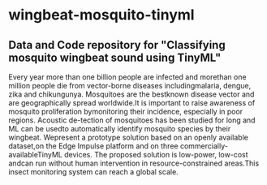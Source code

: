 # wingbeat-mosquito-tinyml
## Data and Code repository for "Classifying mosquito wingbeat sound using TinyML"

Every year more than one billion people are infected and morethan one million people die from vector-borne diseases includingmalaria, dengue, zika and chikungunya. Mosquitoes are the bestknown disease vector and are geographically spread worldwide.It is important to raise awareness of mosquito proliferation bymonitoring their incidence, especially in poor regions. Acoustic de-tection of mosquitoes has been studied for long and ML can be usedto automatically identify mosquito species by their wingbeat. Wepresent a prototype solution based on an openly available dataset,on the Edge Impulse platform and on three commercially-availableTinyML devices. The proposed solution is low-power, low-cost andcan run without human intervention in resource-constrained areas.This insect monitoring system can reach a global scale.
